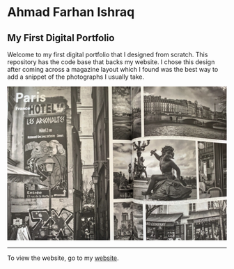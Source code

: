 # Ahmad Farhan Ishraq
## My First Digital Portfolio


Welcome to my first digital portfolio that I designed from scratch. This repository has the code base that backs my website. I chose this design after coming across a magazine layout which I found was the best way to add a snippet of the photographs I usually take.

![collage inspiration](imgs/inspo.jpg)

---

To view the website, go to my [website](www.ahmadfarhanishraq.com).
